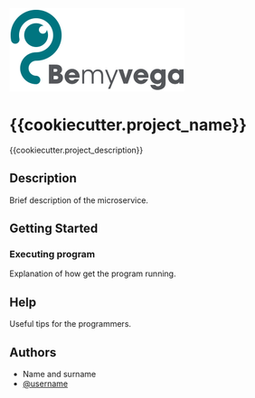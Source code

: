 ![BemyVega Logo](./docs/bemyvega-logo.png?raw=true "BemyVega Logo")

# {{cookiecutter.project_name}}

{{cookiecutter.project_description}}

## Description

Brief description of the microservice.

## Getting Started

### Executing program

Explanation of how get the program running.

## Help

Useful tips for the programmers.

## Authors

-   Name and surname
-   [@username](https://github.com)
